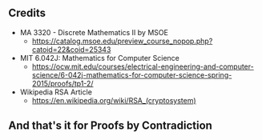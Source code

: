 Credits
-------

* MA 3320 - Discrete Mathematics II by MSOE
  - https://catalog.msoe.edu/preview_course_nopop.php?catoid=22&coid=25343
* MIT 6.042J: Mathematics for Computer Science
  - https://ocw.mit.edu/courses/electrical-engineering-and-computer-science/6-042j-mathematics-for-computer-science-spring-2015/proofs/tp1-2/
* Wikipedia RSA Article
  - https://en.wikipedia.org/wiki/RSA_(cryptosystem)



## And that's it for Proofs by Contradiction